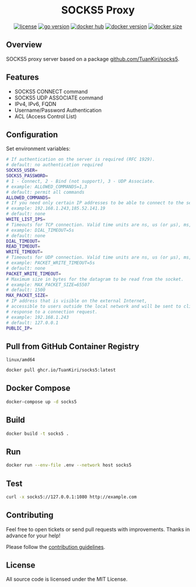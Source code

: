 <div align="center">

<h1>SOCKS5 Proxy</h1>

[![license](https://img.shields.io/badge/license-MIT-red.svg)](LICENSE)
[![go version](https://img.shields.io/github/go-mod/go-version/TuanKiri/socks5)](go.mod)
[![docker hub](https://img.shields.io/docker/pulls/tuankiri/socks5)](https://hub.docker.com/r/tuankiri/socks5)
[![docker version](https://img.shields.io/docker/v/tuankiri/socks5)](https://hub.docker.com/r/tuankiri/socks5)
[![docker size](https://img.shields.io/docker/image-size/tuankiri/socks5)](https://hub.docker.com/r/tuankiri/socks5)

</div>

## Overview

SOCKS5 proxy server based on a package [github.com/TuanKiri/socks5](https://github.com/TuanKiri/socks5).


## Features

- SOCKS5 CONNECT command
- SOCKS5 UDP ASSOCIATE command
- IPv4, IPv6, FQDN
- Username/Password Authentication
- ACL (Access Control List)

## Configuration

Set environment variables:

```sh
# If authentication on the server is required (RFC 1929).
# default: no authentication required
SOCKS5_USER=
SOCKS5_PASSWORD=
# 1 - Connect, 2 - Bind (not support), 3 - UDP Associate.
# example: ALLOWED_COMMANDS=1,3 
# default: permit all commands
ALLOWED_COMMANDS=
# If you need only certain IP addresses to be able to connect to the server.
# example: 192.168.1.243,185.52.141.19
# default: none
WHITE_LIST_IPS=
# Timeouts for TCP connection. Valid time units are ns, us (or µs), ms, s, m, h.
# example: DIAL_TIMEOUT=5s 
# default: none
DIAL_TIMEOUT=
READ_TIMEOUT=
WRITE_TIMEOUT=
# Timeouts for UDP connection. Valid time units are ns, us (or µs), ms, s, m, h.
# example: PACKET_WRITE_TIMEOUT=5s
# default: none
PACKET_WRITE_TIMEOUT=
# Maximum size in bytes for the datagram to be read from the socket.
# example: MAX_PACKET_SIZE=65507
# default: 1500
MAX_PACKET_SIZE=
# IP address that is visible on the external Internet,
# accessible to users outside the local network and will be sent to clients in
# response to a connection request.
# example: 192.168.1.243
# default: 127.0.0.1
PUBLIC_IP=
```

## Pull from GitHub Container Registry

`linux/amd64`

```sh
docker pull ghcr.io/TuanKiri/socks5:latest
```

## Docker Compose

```sh
docker-compose up -d socks5
```

## Build

```sh
docker build -t socks5 .
```

## Run

```sh
docker run --env-file .env --network host socks5
```

## Test

```sh
curl -x socks5://127.0.0.1:1080 http://example.com
```

## Contributing
Feel free to open tickets or send pull requests with improvements. Thanks in advance for your help!

Please follow the [contribution guidelines](.github/CONTRIBUTING.md).


## License

All source code is licensed under the MIT License.

